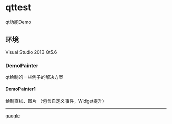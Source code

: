 # qttest
qt功能Demo
## 环境
Visual Studio 2013
Qt5.6
### DemoPainter
qt绘制的一些例子的解决方案
#### DemoPainter1
绘制直线、图片
（包含自定义事件，Widget提升）
- - - - -
[google](http://www.google.com)
